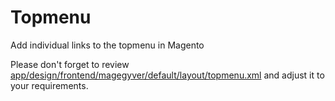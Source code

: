 Topmenu
=======

Add individual links to the topmenu in Magento

Please don't forget to review [app/design/frontend/magegyver/default/layout/topmenu.xml](https://github.com/MageGyver/Topmenu/blob/master/app/design/frontend/magegyver/default/layout/topmenu.xml) and adjust it to your requirements.
